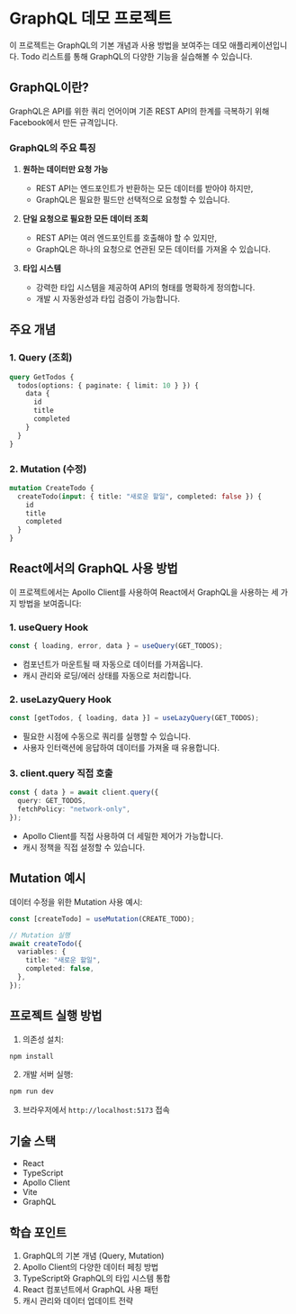 # GraphQL 데모 프로젝트

이 프로젝트는 GraphQL의 기본 개념과 사용 방법을 보여주는 데모 애플리케이션입니다. Todo 리스트를 통해 GraphQL의 다양한 기능을 실습해볼 수 있습니다.

## GraphQL이란?

GraphQL은 API를 위한 쿼리 언어이며 기존 REST API의 한계를 극복하기 위해 Facebook에서 만든 규격입니다.

### GraphQL의 주요 특징

1. **원하는 데이터만 요청 가능**

   - REST API는 엔드포인트가 반환하는 모든 데이터를 받아야 하지만,
   - GraphQL은 필요한 필드만 선택적으로 요청할 수 있습니다.

2. **단일 요청으로 필요한 모든 데이터 조회**

   - REST API는 여러 엔드포인트를 호출해야 할 수 있지만,
   - GraphQL은 하나의 요청으로 연관된 모든 데이터를 가져올 수 있습니다.

3. **타입 시스템**
   - 강력한 타입 시스템을 제공하여 API의 형태를 명확하게 정의합니다.
   - 개발 시 자동완성과 타입 검증이 가능합니다.

## 주요 개념

### 1. Query (조회)

```graphql
query GetTodos {
  todos(options: { paginate: { limit: 10 } }) {
    data {
      id
      title
      completed
    }
  }
}
```

### 2. Mutation (수정)

```graphql
mutation CreateTodo {
  createTodo(input: { title: "새로운 할일", completed: false }) {
    id
    title
    completed
  }
}
```

## React에서의 GraphQL 사용 방법

이 프로젝트에서는 Apollo Client를 사용하여 React에서 GraphQL을 사용하는 세 가지 방법을 보여줍니다:

### 1. useQuery Hook

```typescript
const { loading, error, data } = useQuery(GET_TODOS);
```

- 컴포넌트가 마운트될 때 자동으로 데이터를 가져옵니다.
- 캐시 관리와 로딩/에러 상태를 자동으로 처리합니다.

### 2. useLazyQuery Hook

```typescript
const [getTodos, { loading, data }] = useLazyQuery(GET_TODOS);
```

- 필요한 시점에 수동으로 쿼리를 실행할 수 있습니다.
- 사용자 인터랙션에 응답하여 데이터를 가져올 때 유용합니다.

### 3. client.query 직접 호출

```typescript
const { data } = await client.query({
  query: GET_TODOS,
  fetchPolicy: "network-only",
});
```

- Apollo Client를 직접 사용하여 더 세밀한 제어가 가능합니다.
- 캐시 정책을 직접 설정할 수 있습니다.

## Mutation 예시

데이터 수정을 위한 Mutation 사용 예시:

```typescript
const [createTodo] = useMutation(CREATE_TODO);

// Mutation 실행
await createTodo({
  variables: {
    title: "새로운 할일",
    completed: false,
  },
});
```

## 프로젝트 실행 방법

1. 의존성 설치:

```bash
npm install
```

2. 개발 서버 실행:

```bash
npm run dev
```

3. 브라우저에서 `http://localhost:5173` 접속

## 기술 스택

- React
- TypeScript
- Apollo Client
- Vite
- GraphQL

## 학습 포인트

1. GraphQL의 기본 개념 (Query, Mutation)
2. Apollo Client의 다양한 데이터 페칭 방법
3. TypeScript와 GraphQL의 타입 시스템 통합
4. React 컴포넌트에서 GraphQL 사용 패턴
5. 캐시 관리와 데이터 업데이트 전략
